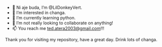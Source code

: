 - 👋 Ni aje buda, I’m @LilDonkeyVert.
- 👀 I’m interested in changa.
- 🌱 I’m currently learning python.
- 💞️ I’m not really looking to collaborate on anything!
- 📫 You reach me ted.atera2003@gmail.com!!!

Thank you for visiting my repository, have a great day. Drink lots of changa.

